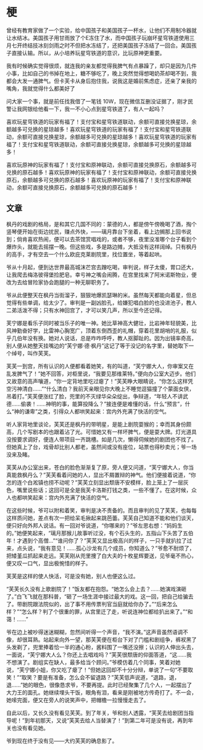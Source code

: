# 梗

曾经有教育家做了一个实验，给中国孩子和美国孩子一杯水，让他们不用制冷器就让水结冰。美国孩子用甘雨放了个E冻住了水，而中国孩子玩崩坏星穹铁道使用三月七开终结技冰刻剑雨之时不但把水冻结了，还把美国孩子冻结了一回合。美国孩子直接认输。所以，从小培养玩星穹铁道的意识，比玩原神更重要。

我有时候确实觉得很烦，就连我的亲友都觉得我脾气有点暴躁了，却只是因为几件小事，比如自己的书掉在地上，糖不够吃了，晚上突然觉得想喝奶茶却喝不到，我都会大发一通脾气。但卡芙卡从身后抱住我，说我这是婚前焦虑症，还亲了亲我的嘴角，我就觉得什么都美好了

问大家一个事，就是前任找我借了一笔钱 10W，现在微信互删没证据了，刚才民警让我网银给他看一下，我一不小心点到星穹铁道了，有人一起吗？

喜欢玩星穹铁道的玩家有福了！支付宝和星穹铁道联动，余额可直接兑换星琼，余额越多可兑换的星琼越多！喜欢玩星穹铁道的玩家有福了！支付宝和星穹铁道联动，余额可直接兑换星琼，余额越多可兑换的星琼越多！喜欢玩星穹铁道的玩家有福了！支付宝和星穹铁道联动，余额可直接兑换星琼，余额越多可兑换的星琼越多！

喜欢玩原神的玩家有福了！支付宝和原神联动，余额可直接兑换原石，余额越多可兑换的原石越多！喜欢玩原神的玩家有福了！支付宝和原神联动，余额可直接兑换原石，余额越多可兑换的原石越多！喜欢玩原神的玩家有福了！支付宝和原神联动，余额可直接兑换原石，余额越多可兑换的原石越多！

## 文章

枫丹的戏剧的格局，是和其它几国不同的：蒙德的人，都是傍午傍晚喝了酒，掏个竖琴便开始在街边扰民，赚点外快，——璃月靠台下坐着，看上边搁那上回书说到；倘肯喜欢热闹，便可以去茶馆赏唱戏的，或者不够，夜里没准哪个台子看到个爆炸头，就能去摇摆一晚。但这些戏，多是路边摊，大抵没有这样阔绰。只有枫丹的高手，才有空去一个什么欧庇克莱剧院里，找位置坐，等着起哄。  

爷从十月起，便到达世界最高城沫芒宫去蹭吃喝，审判说，样子太傻，胃口还大，让我爬去梅洛彼得堡捡肥皂。幸亏神之嘴会闹腾，在宫里找来了阿米诺斯物业，便改为去给冒险家协会跑腿的一种无聊职务了。  

爷从此便整天在枫丹当街溜子，狠狠地爆凯瑟琳的米。虽然每天都能向着星，但总觉得有些单调，给太少了。审判是一副凶脸孔，给嫌犯唱白脸的也没进池子，教人二弟活泼不得；只有水神回宫了，才可以笑几声，所以至今还记得。  

芙宁娜是看乐子同时被当乐子的唯一神。她比草神高大健壮，比岩神年轻貌美，比风神勤奋好学，比雷神心胸宽广，顶着东倒西歪的礼帽，穿着花里胡哨的礼服，似乎几伯年没有换。她对人说话，总是咋咋呼呼，教人抠脚趾的。因为出镜率奇高，别人便从她整天挂嘴边的“芙宁娜·德·枫丹”这记了等于没记的名字里，替她取下一个绰号，叫作芙芙。

芙芙一到宫，所有认识的人便都看着她笑，有的叫道，“芙宁娜大人，你审案又在乱发脾气了！”她不回答，对柜里说，“我要见那维莱特。”便向办公室大迈步。他们又故意的高声嚷道，“你一定背地里吃过瘪了！”芙芙睁大眼睛说，“你怎么这样凭空污神清白……”“什么清白？我前天亲眼见你大晚上不睡觉逗猫撞了个蒙面女侠，吊着打。”芙芙便涨红了脸，兜里的不灭绿华朵朵绽出，争辩道，“年轻人不讲武德……偷袭！……神明的事，能算投降么？”接连便是难懂的话，什么“预言”，什么“神的谦卑”之类，引得众人都哄笑起来：宫内外充满了快活的空气。

听人家背地里谈论，芙芙还是枫丹的带明星，是能上剧院耍猴的；幸而其身份颇高，几个写剧本的也跟着沾了光。可惜她又有一样坏脾气，便是耍大牌。灯光道具没按要求调好，便连人带项目一齐跳槽。如是几次，懒得伺候她的剧团也不找了。但她真上了台，戏骨却比别人都老，虽然间或没有座位，站票也得秒卖光；爷一场没来及睹。

芙芙从办公室出来，苍白的脸色渐渐复了原，旁人便又问道，“芙宁娜大人，你当真能救枫丹么？”芙芙看着问她的人，显出不屑置辩的神气。他们便接着说道，“你怎的连个白淞镇也捞不动呢？”芙芙立刻显出颓唐不安模样，脸上笼上了一层灰色，嘴里说些话；这回可是全是我芙卡洛斯打钱之类，一些不懂了。在这时候，众人也都哄笑起来：宫内外充满了快活的空气。

在这些时候，爷可以附和着笑，审判是决不责备的。而且审判的见了芙芙，也每每这样质问她，差点有次一把给呆毛揪起来跳芭蕾。芙芙自己知道不能和他们谈天，便只好向外邦人说话。有一回对爷说道，“你哪来的？”爷左思右想：“妈妈生的。”她便笑起来，“璃月那猴儿故事听过没，有个石头生的，五指山下头苦了五伯年！才遇到个高僧…”“谁问你了？”芙芙又显出极高兴的样子，一只手就扒拉了过来，点头说，“我有意见！……孤心沙龙有几个成员，你知道么？”爷愈不耐烦了，把矮堇瓜抓起来走远。芙芙刚从兜里捜了白大夫的十枚星辉要送，见爷毫不热心，便又叹一口气，显出极惋惜的样子。

芙芙是这样的使人快活，可是没有她，别人也便这么过。

“芙芙长久没有上歌剧院了！”饭友都在抱怨。“她怎么会上去？……她演戏演砸了。”白飞飞就在那科普，“砸了一场生涯中接过最大的戏。这一回，把自己给骗去了。带剧院跟法院似的，出了事不用传票判官当庭就给你办了。”“后来怎么样？”“怎么样？判了个很重的罪，从宫里迁了走，听说连神位都给扒出来了。”“和蔼！……”

爷在边上被吵得迷迷糊糊，忽然间听得一个声音，“我不演。”这声音虽然语调不像，却很耳熟。站起来向外一望，那芙芙便在柜台下对了门槛和剧组争，裤衩黑了头发剃了，兜里捧着恰一半的通心粉，酱料围了一嘴还没擦；认识的人伸出头去，一面说，“芙宁娜大人么？你还上去唱戏吗？”芙芙很颓唐的仰面答道，“这……我不想演了。剧组实在缺人，最多给当个顾问。”爷模仿着几个同事，笑着对她说，“芙宁娜小姐，你又吃了瘪了！”但她这回却不十分分辩，单说了一句“不要取笑！”“取笑？要是有准备，怎么会不留退路？”芙芙低声说道，“退路，退，退……”她的眼色，很像恳求爷，不要再提。此时已经聚集了几个人，一起摆出了大力王的面孔。她继续埋头干饭，眼角有泪，看来是刚被地方传奇打了。不一会，她嗦完面，便又在旁人的说笑声中，把帽檐一拉慢慢走去了。

自此以后，又长久没有看见芙芙。到了年关，爷和别人透露，“芙芙去给剧团当指导呢！”到年初那天，又说“芙芙去给人当替演了！”到第二年可是没有说，再到年关也没有看见她。

爷到现在终于没有见——大约芙芙的确息影了。
